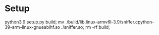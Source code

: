 # Setup

python3.9 setup.py build;
mv ./build/lib.linux-armv6l-3.9/sniffer.cpython-39-arm-linux-gnueabihf.so ./sniffer.so; rm -rf build;


